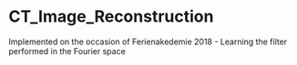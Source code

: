 # CT_Image_Reconstruction
Implemented on the occasion of Ferienakedemie 2018 - Learning the filter performed in the Fourier space
